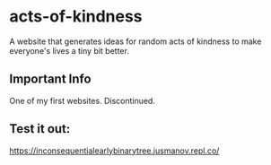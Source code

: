 # acts-of-kindness
A website that generates ideas for random acts of kindness to make everyone's lives a tiny bit better.

## Important Info
One of my first websites. Discontinued.

## Test it out:
https://inconsequentialearlybinarytree.jusmanov.repl.co/
